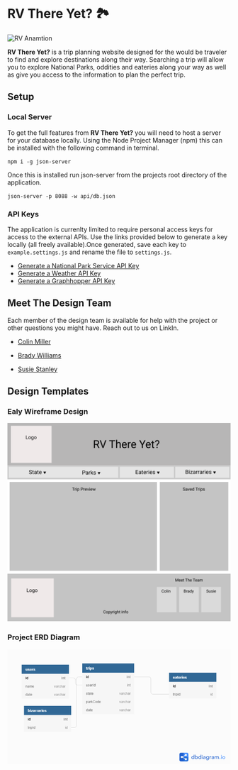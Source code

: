 # RV There Yet?	:national_park:

![RV Anamtion](	https://media.giphy.com/media/UoMYl8LHwtIZYUCypc/giphy.gif)
<!-- ![Alt Text](https://media.giphy.com/media/vFKqnCdLPNOKc/giphy.gif) -->
**RV There Yet?** is a trip planning website designed for the would be traveler to find and explore destinations along their way.  Searching a trip will allow you to explore National Parks, oddities and eateries along your way as well as give you access to the information to plan the perfect trip.  

## Setup
### Local Server

To get the full features from **RV There Yet?** you will need to host a server for your database locally.  Using the Node Project Manager (npm) this can be installed with the following command in terminal. 

    npm i -g json-server

Once this is installed run json-server from the projects root directory of the application.

    json-server -p 8088 -w api/db.json

### API Keys

The application is currenlty limited to require personal access keys for access to the external APIs.  Use the links provided below to generate a key locally (all freely available).Once generated, save each key to  `example.settings.js` and rename the file to `settings.js`.

 - [Generate a National Park Service API Key](https://www.nps.gov/subjects/digital/nps-data-api.htm)
 - [Generate a Weather API Key](https://openweathermap.org/api)
 - [Generate a Graphhopper API Key](https://graphhopper.com/dashboard/#/register)


## Meet The Design Team

Each member of the design team is available for help with the project or other questions you might have.  Reach out to us on LinkIn. 
 - [Colin Miller](https://www.linkedin.com/in/colin-miller-587704212)

 - [Brady Williams](https://www.linkedin.com/in/brady-c-williams)

 - [Susie Stanley](https://www.linkedin.com/in/susie-stanley)

## Design Templates

### Ealy Wireframe Design

![Project Wireframe](./images/wireframe-RVThereYet.png)

### Project ERD Diagram

![Project Entity Relationship Diagram](/ERD.png)

